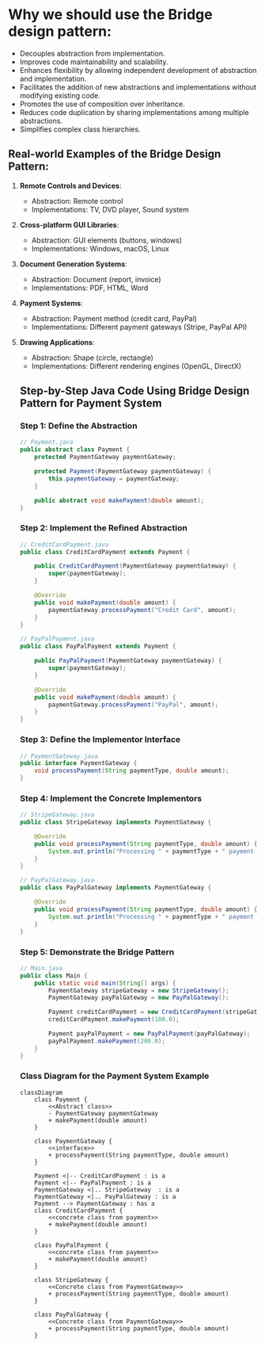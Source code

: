 # Why we should use the Bridge design pattern:

- Decouples abstraction from implementation.
- Improves code maintainability and scalability.
- Enhances flexibility by allowing independent development of abstraction and implementation.
- Facilitates the addition of new abstractions and implementations without modifying existing code.
- Promotes the use of composition over inheritance.
- Reduces code duplication by sharing implementations among multiple abstractions.
- Simplifies complex class hierarchies.

## Real-world Examples of the Bridge Design Pattern:

1. **Remote Controls and Devices**:
    - Abstraction: Remote control
    - Implementations: TV, DVD player, Sound system

2. **Cross-platform GUI Libraries**:
    - Abstraction: GUI elements (buttons, windows)
    - Implementations: Windows, macOS, Linux

3. **Document Generation Systems**:
    - Abstraction: Document (report, invoice)
    - Implementations: PDF, HTML, Word

4. **Payment Systems**:
    - Abstraction: Payment method (credit card, PayPal)
    - Implementations: Different payment gateways (Stripe, PayPal API)

5. **Drawing Applications**:
    - Abstraction: Shape (circle, rectangle)
    - Implementations: Different rendering engines (OpenGL, DirectX)


    ## Step-by-Step Java Code Using Bridge Design Pattern for Payment System

    ### Step 1: Define the Abstraction

    ```java
    // Payment.java
    public abstract class Payment {
        protected PaymentGateway paymentGateway;

        protected Payment(PaymentGateway paymentGateway) {
            this.paymentGateway = paymentGateway;
        }

        public abstract void makePayment(double amount);
    }
    ```

    ### Step 2: Implement the Refined Abstraction

    ```java
    // CreditCardPayment.java
    public class CreditCardPayment extends Payment {

        public CreditCardPayment(PaymentGateway paymentGateway) {
            super(paymentGateway);
        }

        @Override
        public void makePayment(double amount) {
            paymentGateway.processPayment("Credit Card", amount);
        }
    }
    ```

    ```java
    // PayPalPayment.java
    public class PayPalPayment extends Payment {

        public PayPalPayment(PaymentGateway paymentGateway) {
            super(paymentGateway);
        }

        @Override
        public void makePayment(double amount) {
            paymentGateway.processPayment("PayPal", amount);
        }
    }
    ```

    ### Step 3: Define the Implementor Interface

    ```java
    // PaymentGateway.java
    public interface PaymentGateway {
        void processPayment(String paymentType, double amount);
    }
    ```

    ### Step 4: Implement the Concrete Implementors

    ```java
    // StripeGateway.java
    public class StripeGateway implements PaymentGateway {

        @Override
        public void processPayment(String paymentType, double amount) {
            System.out.println("Processing " + paymentType + " payment of $" + amount + " through Stripe.");
        }
    }
    ```

    ```java
    // PayPalGateway.java
    public class PayPalGateway implements PaymentGateway {

        @Override
        public void processPayment(String paymentType, double amount) {
            System.out.println("Processing " + paymentType + " payment of $" + amount + " through PayPal.");
        }
    }
    ```

    ### Step 5: Demonstrate the Bridge Pattern

    ```java
    // Main.java
    public class Main {
        public static void main(String[] args) {
            PaymentGateway stripeGateway = new StripeGateway();
            PaymentGateway payPalGateway = new PayPalGateway();

            Payment creditCardPayment = new CreditCardPayment(stripeGateway);
            creditCardPayment.makePayment(100.0);

            Payment payPalPayment = new PayPalPayment(payPalGateway);
            payPalPayment.makePayment(200.0);
        }
    }
    ```


    ### Class Diagram for the Payment System Example

    ```mermaid
    classDiagram
        class Payment {
            <<Abstract class>>
            - PaymentGateway paymentGateway
            + makePayment(double amount)
        }

        class PaymentGateway {
            <<interface>>
            + processPayment(String paymentType, double amount)
        }

        Payment <|-- CreditCardPayment : is a
        Payment <|-- PayPalPayment : is a
        PaymentGateway <|.. StripeGateway  : is a
        PaymentGateway <|.. PayPalGateway : is a
        Payment --> PaymentGateway : has a
        class CreditCardPayment {
            <<concrete class from payment>>
            + makePayment(double amount)
        }

        class PayPalPayment {
            <<concrete class from payment>>
            + makePayment(double amount)
        }

        class StripeGateway {
            <<Concrete class from PaymentGateway>>
            + processPayment(String paymentType, double amount)
        }

        class PayPalGateway {
            <<Concrete class from PaymentGateway>>
            + processPayment(String paymentType, double amount)
        }
    ```

